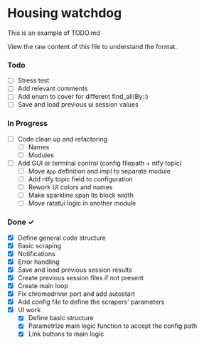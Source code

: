 # Housing watchdog

This is an example of TODO.md

View the raw content of this file to understand the format.

### Todo
- [ ] Stress test
- [ ] Add relevant comments
- [ ] Add enum to cover for different find_all(By::)
- [ ] Save and load previous ui session values

### In Progress
- [ ] Code clean up and refactoring
  - [ ] Names
  - [ ] Modules
- [ ] Add GUI or terminal control (config filepath + ntfy topic)
  - [ ] Move `App` definition and impl to separate module
  - [ ] Add ntfy topic field to configuration
  - [ ] Rework UI colors and names
  - [ ] Make sparkline span its block width
  - [ ] Move ratatui logic in another module

### Done ✓

- [X] Define general code structure
- [X] Basic scraping
- [X] Notifications
- [X] Error handling
- [X] Save and load previous session results
- [X] Create previous session files if not present
- [X] Create main loop
- [X] Fix chromedriver port and add autostart
- [X] Add config file to define the scrapers' parameters
- [X] UI work 
  - [X] Define basic structure
  - [X] Parametrize main logic function to accept the config path
  - [X] Link buttons to main logic